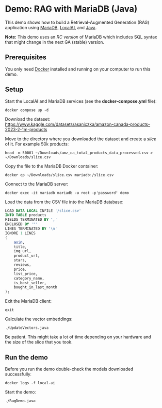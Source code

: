 # Demo: RAG with MariaDB (Java)

This demo shows how to build a Retrieval-Augmented Generation (RAG) application
using [MariaDB](https://mariadb.com/), [LocalAI](https://localai.io/), and [Java](https://en.wikipedia.org/wiki/Java_(programming_language)).

**Note:** This demo uses an _RC version_ of MariaDB which includes SQL syntax that
might change in the next GA (stable) version.

## Prerequisites

You only need [Docker](https://www.docker.com/) installed and running on your computer to run this demo.

## Setup

Start the LocalAI and MariaDB services (see the **docker-compose.yml** file):

```shell
docker compose up -d
```

Download the dataset:
https://www.kaggle.com/datasets/asaniczka/amazon-canada-products-2023-2-1m-products

Move to the directory where you downloaded the dataset and create a _slice_ of it. For example 50k products:

```shell
head -n 50001 ~/Downloads/amz_ca_total_products_data_processed.csv > ~/Downloads/slice.csv
```

Copy the file to the MariaDB Docker container:

```shell
docker cp ~/Downloads/slice.csv mariadb:/slice.csv
```

Connect to the MariaDB server:

```shell
docker exec -it mariadb mariadb -u root -p'password' demo
```

Load the data from the CSV file into the MariaDB database:

```sql
LOAD DATA LOCAL INFILE '/slice.csv'
INTO TABLE products
FIELDS TERMINATED BY ','
ENCLOSED BY '"'
LINES TERMINATED BY '\n'
IGNORE 1 LINES
(
    asin,
    title,
    img_url,
    product_url,
    stars,
    reviews,
    price,
    list_price,
    category_name,
    is_best_seller,
    bought_in_last_month
);
```

Exit the MariaDB client:

```shell
exit
```

Calculate the vector embeddings:

```shell
./UpdateVectors.java
```

Be patient. This might take a lot of time depending on your hardware and the size of the slice that you took.

## Run the demo

Before you run the demo double-check the models downloaded successfully:

```shell
docker logs -f local-ai
```

Start the demo:

```shell
./RagDemo.java
```
